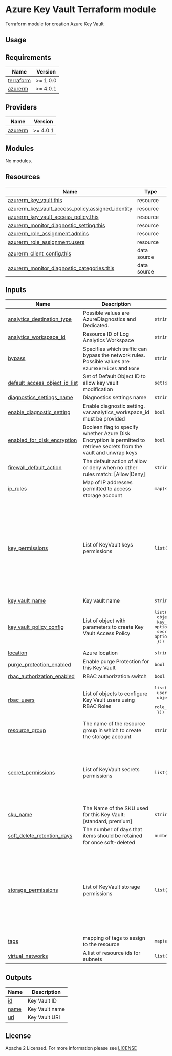 # Azure Key Vault Terraform module
Terraform module for creation Azure Key Vault

## Usage

<!-- BEGIN_TF_DOCS -->
## Requirements

| Name | Version |
|------|---------|
| <a name="requirement_terraform"></a> [terraform](#requirement\_terraform) | >= 1.0.0 |
| <a name="requirement_azurerm"></a> [azurerm](#requirement\_azurerm) | >= 4.0.1 |

## Providers

| Name | Version |
|------|---------|
| <a name="provider_azurerm"></a> [azurerm](#provider\_azurerm) | >= 4.0.1 |

## Modules

No modules.

## Resources

| Name | Type |
|------|------|
| [azurerm_key_vault.this](https://registry.terraform.io/providers/hashicorp/azurerm/latest/docs/resources/key_vault) | resource |
| [azurerm_key_vault_access_policy.assigned_identity](https://registry.terraform.io/providers/hashicorp/azurerm/latest/docs/resources/key_vault_access_policy) | resource |
| [azurerm_key_vault_access_policy.this](https://registry.terraform.io/providers/hashicorp/azurerm/latest/docs/resources/key_vault_access_policy) | resource |
| [azurerm_monitor_diagnostic_setting.this](https://registry.terraform.io/providers/hashicorp/azurerm/latest/docs/resources/monitor_diagnostic_setting) | resource |
| [azurerm_role_assignment.admins](https://registry.terraform.io/providers/hashicorp/azurerm/latest/docs/resources/role_assignment) | resource |
| [azurerm_role_assignment.users](https://registry.terraform.io/providers/hashicorp/azurerm/latest/docs/resources/role_assignment) | resource |
| [azurerm_client_config.this](https://registry.terraform.io/providers/hashicorp/azurerm/latest/docs/data-sources/client_config) | data source |
| [azurerm_monitor_diagnostic_categories.this](https://registry.terraform.io/providers/hashicorp/azurerm/latest/docs/data-sources/monitor_diagnostic_categories) | data source |

## Inputs

| Name | Description | Type | Default | Required |
|------|-------------|------|---------|:--------:|
| <a name="input_analytics_destination_type"></a> [analytics\_destination\_type](#input\_analytics\_destination\_type) | Possible values are AzureDiagnostics and Dedicated. | `string` | `"Dedicated"` | no |
| <a name="input_analytics_workspace_id"></a> [analytics\_workspace\_id](#input\_analytics\_workspace\_id) | Resource ID of Log Analytics Workspace | `string` | `null` | no |
| <a name="input_bypass"></a> [bypass](#input\_bypass) | Specifies which traffic can bypass the network rules. Possible values are `AzureServices` and `None` | `string` | `"AzureServices"` | no |
| <a name="input_default_access_object_id_list"></a> [default\_access\_object\_id\_list](#input\_default\_access\_object\_id\_list) | Set of Default Object ID to allow key vault modification | `set(string)` | `[]` | no |
| <a name="input_diagnostics_settings_name"></a> [diagnostics\_settings\_name](#input\_diagnostics\_settings\_name) | Diagnostics settings name | `string` | `null` | no |
| <a name="input_enable_diagnostic_setting"></a> [enable\_diagnostic\_setting](#input\_enable\_diagnostic\_setting) | Enable diagnostic setting. var.analytics\_workspace\_id must be provided | `bool` | `false` | no |
| <a name="input_enabled_for_disk_encryption"></a> [enabled\_for\_disk\_encryption](#input\_enabled\_for\_disk\_encryption) | Boolean flag to specify whether Azure Disk Encryption is permitted to retrieve secrets from the vault and unwrap keys | `bool` | `true` | no |
| <a name="input_firewall_default_action"></a> [firewall\_default\_action](#input\_firewall\_default\_action) | The default action of allow or deny when no other rules match: [Allow\|Deny] | `string` | `"Deny"` | no |
| <a name="input_ip_rules"></a> [ip\_rules](#input\_ip\_rules) | Map of IP addresses permitted to access storage account | `map(string)` | `null` | no |
| <a name="input_key_permissions"></a> [key\_permissions](#input\_key\_permissions) | List of KeyVault keys permissions | `list(string)` | <pre>[<br>  "Create",<br>  "Update",<br>  "Backup",<br>  "Update",<br>  "Delete",<br>  "Get",<br>  "List",<br>  "Purge",<br>  "Recover",<br>  "Restore",<br>  "Import",<br>  "GetRotationPolicy",<br>  "SetRotationPolicy"<br>]</pre> | no |
| <a name="input_key_vault_name"></a> [key\_vault\_name](#input\_key\_vault\_name) | Key vault name | `string` | n/a | yes |
| <a name="input_key_vault_policy_config"></a> [key\_vault\_policy\_config](#input\_key\_vault\_policy\_config) | List of object with parameters to create Key Vault Access Policy | <pre>list(object({<br>    object_id          = string<br>    key_permissions    = optional(list(string))<br>    secret_permissions = optional(list(string))<br>  }))</pre> | `[]` | no |
| <a name="input_location"></a> [location](#input\_location) | Azure location | `string` | n/a | yes |
| <a name="input_purge_protection_enabled"></a> [purge\_protection\_enabled](#input\_purge\_protection\_enabled) | Enable purge Protection for this Key Vault | `bool` | `false` | no |
| <a name="input_rbac_authorization_enabled"></a> [rbac\_authorization\_enabled](#input\_rbac\_authorization\_enabled) | RBAC authorization switch | `bool` | `false` | no |
| <a name="input_rbac_users"></a> [rbac\_users](#input\_rbac\_users) | List of objects to configure Key Vault users using RBAC Roles | <pre>list(object({<br>    username             = string<br>    object_id            = string<br>    role_definition_name = string<br>  }))</pre> | `[]` | no |
| <a name="input_resource_group"></a> [resource\_group](#input\_resource\_group) | The name of the resource group in which to create the storage account | `string` | n/a | yes |
| <a name="input_secret_permissions"></a> [secret\_permissions](#input\_secret\_permissions) | List of KeyVault secrets permissions | `list(string)` | <pre>[<br>  "Backup",<br>  "Delete",<br>  "Get",<br>  "List",<br>  "Purge",<br>  "Recover",<br>  "Restore",<br>  "Set"<br>]</pre> | no |
| <a name="input_sku_name"></a> [sku\_name](#input\_sku\_name) | The Name of the SKU used for this Key Vault: [standard, premium] | `string` | `"standard"` | no |
| <a name="input_soft_delete_retention_days"></a> [soft\_delete\_retention\_days](#input\_soft\_delete\_retention\_days) | The number of days that items should be retained for once soft-deleted | `number` | `7` | no |
| <a name="input_storage_permissions"></a> [storage\_permissions](#input\_storage\_permissions) | List of KeyVault storage permissions | `list(string)` | <pre>[<br>  "Get",<br>  "List",<br>  "Set",<br>  "SetSAS",<br>  "GetSAS",<br>  "DeleteSAS",<br>  "Update",<br>  "RegenerateKey",<br>  "Backup",<br>  "Delete",<br>  "Purge",<br>  "Recover"<br>]</pre> | no |
| <a name="input_tags"></a> [tags](#input\_tags) | mapping of tags to assign to the resource | `map(any)` | `{}` | no |
| <a name="input_virtual_networks"></a> [virtual\_networks](#input\_virtual\_networks) | A list of resource ids for subnets | `list(string)` | `null` | no |

## Outputs

| Name | Description |
|------|-------------|
| <a name="output_id"></a> [id](#output\_id) | Key Vault ID |
| <a name="output_name"></a> [name](#output\_name) | Key Vault name |
| <a name="output_uri"></a> [uri](#output\_uri) | Key Vault URI |
<!-- END_TF_DOCS -->

## License

Apache 2 Licensed. For more information please see [LICENSE](https://github.com/data-platform-hq/terraform-azurerm-key-vault/tree/main/LICENSE)